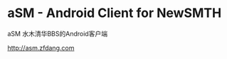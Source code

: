 aSM - Android Client for NewSMTH
==============================

aSM 水木清华BBS的Android客户端

http://asm.zfdang.com
